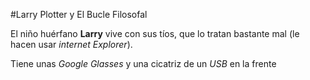 #Larry Plotter y El Bucle Filosofal

El niño huérfano **Larry** vive con sus tíos, que lo tratan bastante mal
(le hacen usar *internet Explorer*).

Tiene unas *Google Glasses* y una cicatriz de un *USB* en la frente

